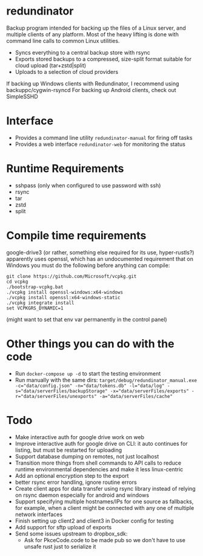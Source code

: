 # redundinator
Backup program intended for backing up the files of a Linux server, and multiple clients of any platform. Most of the heavy lifting is done with command line calls to common Linux utilities.
- Syncs everything to a central backup store with rsync
- Exports stored backups to a compressed, size-split format suitable for cloud upload (tar+zstd|split)
- Uploads to a selection of cloud providers

If backing up Windows clients with Redundinator, I recommend using backuppc/cygwin-rsyncd
For backing up Android clients, check out SimpleSSHD

# Interface
- Provides a command line utility `redundinator-manual` for firing off tasks
- Provides a web interface `redundinator-web` for monitoring the status

# Runtime Requirements
- sshpass (only when configured to use password with ssh)
- rsync
- tar
- zstd
- split

# Compile time requirements
google-drive3 (or rather, something else required for its use, hyper-rustls?) apparently uses openssl, which has an undocumented requirement that on Windows you must do the following before anything can compile:
```
git clone https://github.com/Microsoft/vcpkg.git
cd vcpkg
./bootstrap-vcpkg.bat
./vcpkg install openssl-windows:x64-windows
./vcpkg install openssl:x64-windows-static
./vcpkg integrate install
set VCPKGRS_DYNAMIC=1
```
(might want to set that env var permanently in the control panel)

# Other things you can do with the code
- Run `docker-compose up -d` to start the testing environment
- Run manually with the same dirs: `target/debug/redundinator_manual.exe -c="data/config.json" -n="data/tokens.db" -l="data/log" -s="data/serverFiles/backupStorage" -x="data/serverFiles/exports" -r="data/serverFiles/unexports" -a="data/serverFiles/cache"`

# Todo
- Make interactive auth for google drive work on web
- Improve interactive auth for google drive on CLI: it auto continues for listing, but must be restarted for uploading
- Support database dumping on remotes, not just localhost
- Transition more things from shell commands to API calls to reduce runtime environmental dependencies and make it less linux-centric
- Add an optional encryption step to the export
- better rsync error handling, ignore routine errors
- Create client apps for data transfer using rsync library instead of relying on rsync daemon especially for android and windows
- Support specifying multiple hostnames/IPs for one source as fallbacks, for example, when a client might be connected with any one of multiple network interfaces
- Finish setting up client2 and client3 in Docker config for testing
- Add support for sftp upload of exports
- Send some issues upstream to dropbox_sdk:
  - Ask for PkceCode.code to be made pub so we don't have to use unsafe rust just to serialize it